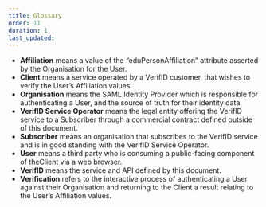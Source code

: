 ```yaml
---
title: Glossary
order: 11
duration: 1
last_updated:
---
```


<ul class="list-group">
    <li class="list-group-item"><strong>Affiliation</strong> means a value of the “eduPersonAffiliation” attribute 
asserted by the Organisation for the User.</li>
    <li class="list-group-item"><strong>Client</strong> means a service operated by a VerifID customer, that wishes 
to verify the User’s Affiliation values.</li>
    <li class="list-group-item"><strong>Organisation</strong> means the SAML Identity Provider which is responsible 
for authenticating a User, and the source of truth for their identity data.</li>
    <li class="list-group-item"><strong>VerifID Service Operator</strong> means the legal entity offering the 
VerifID service to a Subscriber through a commercial contract defined outside of this document.</li>
    <li class="list-group-item"><strong>Subscriber</strong> means an organisation that subscribes to the VerifID 
service and is in good standing with the VerifID Service Operator.</li>
    <li class="list-group-item"><strong>User</strong> means a third party who is consuming a public-facing component 
of theClient via a web browser.</li>
    <li class="list-group-item"><strong>VerifID</strong> means the service and API defined by this document.</li>
    <li class="list-group-item"><strong>Verification</strong> refers to the interactive process of authenticating a 
User against their Organisation and returning to the Client a result relating to the User’s Affiliation values.</li>
</ul>